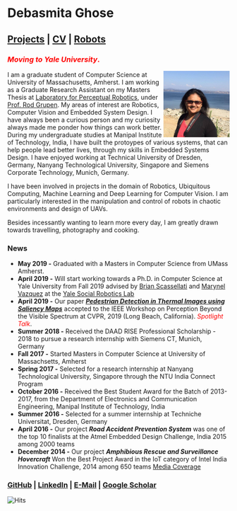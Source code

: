 # Debasmita Ghose

## [Projects](https://debasmitaghose.github.io/Projects/) | [CV](https://debasmitaghose.github.io/CV/) | [Robots](https://debasmitaghose.github.io/Robots/)

### <span style="color:red">*Moving to Yale University*<span>.

<p>
<img src="profile.jpg" width="150" height="150" align="right"/>
</p>

I am a graduate student of Computer Science at University of Massachusetts, Amherst. I am working as a Graduate Research Assistant on my Masters Thesis at [Laboratory for Perceptual Robotics](https://www-robotics.cs.umass.edu/), under [Prof. Rod Grupen](http://www-robotics.cs.umass.edu/~grupen/home.html). My areas of interest are Robotics, Computer Vision and Embedded System Design. I have always been a curious person and my curiosity always made me ponder how things can work better. During my undergraduate studies at Manipal Institute of Technology, India, I have built the protoypes of various systems, that can help people lead better lives, through my skills in Embedded Systems Design. I have enjoyed working at Technical University of Dresden, Germany, Nanyang Technological University, Singapore and Siemens Corporate Technology, Munich, Germany. 

I have been involved in projects in the domain of Robotics,  Ubiquitous Computing,  Machine Learning and Deep Learning for Computer Vision. I am particularly interested in the manipulation and control of robots in chaotic environments and design of UAVs.

Besides incessantly wanting to learn more every day, I am greatly drawn towards travelling, photography and cooking. 

### News

- **May 2019 -** Graduated with a Masters in Computer Science from UMass Amherst. 
- **April 2019 -** Will start working towards a Ph.D. in Computer Science at Yale University from Fall 2019 advised by [Brian Scassellati](http://cs-www.cs.yale.edu/homes/scaz/) and [Marynel Vazquez](http://www.marynel.net/) at the [Yale Social Robotics Lab](https://scazlab.yale.edu/)
- **April 2019 -** Our paper [***Pedestrian Detection in Thermal Images using Saliency Maps***](https://arxiv.org/abs/1904.06859?context=cs) accepted to the IEEE Workshop on Perception Beyond the Visible Spectrum at CVPR, 2019 (Long Beach, California). <span style="color:red">*Spotlight Talk*</span>.
- **Summer 2018 -** Received the DAAD RISE Professional Scholarship - 2018 to pursue a research internship with Siemens CT, Munich, Germany
- **Fall 2017 -** Started Masters in Computer Science at University of Massachsetts, Amherst 
- **Spring 2017 -** Selected for a research internship at Nanyang Technological University, Singapore through the NTU India Connect Program 
- **October 2016 -** Received the Best Student Award for the Batch of 2013-2017, from the Department of Electronics and Communication Engineering, Manipal Institute of Technology, India
- **Summer 2016 -** Selected for a summer internship at Techniche Universitat, Dresden, Germany
- **April 2016 -** Our project ***Road Accident Prevention System*** was one of the top 10 finalists at the Atmel Embedded Design Challenge, India 2015 among 2000 teams
- **December 2014 -** Our project ***Amphibious Rescue and Surveillance Hovercraft*** Won the Best Project Award in the IoT category of Intel India Innovation Challenge, 2014 among 650 teams [Media Coverage](http://thebengalurutimes.blogspot.com/2014/12/intel-india-hosts-first-ever-intel.html)


### [GitHub](https://github.com/DebasmitaGhose/) | [LinkedIn](https://www.linkedin.com/in/debasmita-ghose-59859763/) | <a href="mailto:dghose@umass.edu" target="_top">E-Mail</a> | [Google Scholar](https://scholar.google.com/citations?user=cgF857gAAAAJ&hl=en)

![Hits](https://hitcounter.pythonanywhere.com/count/tag.svg?url=https%3A%2F%2Fdebasmitaghose.github.io%2FDebasmita-Ghose%2F)
